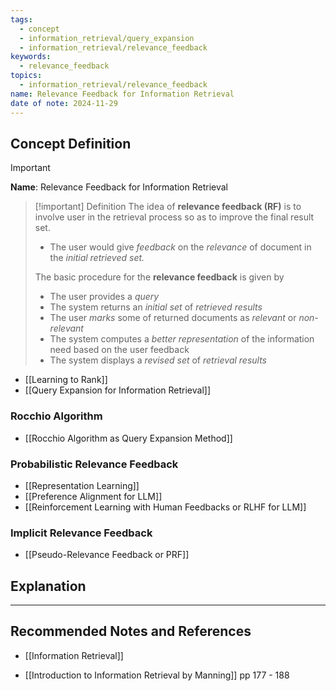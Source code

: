 ```yaml
---
tags:
  - concept
  - information_retrieval/query_expansion
  - information_retrieval/relevance_feedback
keywords:
  - relevance_feedback
topics:
  - information_retrieval/relevance_feedback
name: Relevance Feedback for Information Retrieval
date of note: 2024-11-29
---
```


## Concept Definition

>[!important]
>**Name**: Relevance Feedback for Information Retrieval

>[!important] Definition
>The idea of **relevance feedback (RF)** is to involve user in the retrieval process so as to improve the final result set.
>- The user would give *feedback* on the *relevance* of document in the *initial retrieved set.*
>
>The basic procedure for the **relevance feedback** is given by 
>- The user provides a *query*
>- The system returns an *initial set* of *retrieved results*
>- The user *marks* some of returned documents as *relevant* or *non-relevant*
>- The system computes a *better representation* of the information need based on the user feedback
>- The system displays a *revised set* of *retrieval results*

- [[Learning to Rank]]
- [[Query Expansion for Information Retrieval]]

### Rocchio Algorithm

- [[Rocchio Algorithm as Query Expansion Method]]



### Probabilistic Relevance Feedback


- [[Representation Learning]]
- [[Preference Alignment for LLM]]
- [[Reinforcement Learning with Human Feedbacks or RLHF for LLM]]


### Implicit Relevance Feedback


- [[Pseudo-Relevance Feedback or PRF]]



## Explanation





-----------
##  Recommended Notes and References


- [[Information Retrieval]]

- [[Introduction to Information Retrieval by Manning]] pp 177 - 188